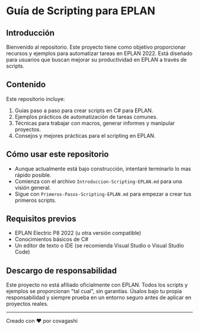 # Guía de Scripting para EPLAN

## Introducción

Bienvenido al repositorio. Este proyecto tiene como objetivo proporcionar recursos y ejemplos para automatizar tareas en EPLAN 2022. Está diseñado para usuarios que buscan mejorar su productividad en EPLAN a través de scripts.

## Contenido

Este repositorio incluye:

1. Guías paso a paso para crear scripts en C# para EPLAN.
2. Ejemplos prácticos de automatización de tareas comunes.
3. Técnicas para trabajar con macros, generar informes y manipular proyectos.
4. Consejos y mejores prácticas para el scripting en EPLAN.

## Cómo usar este repositorio

- Aunque actualmente está bajo construcción, intentaré terminarlo lo mas rápido posible.
- Comienza con el archivo `Introduccion-Scripting-EPLAN.md` para una visión general.
- Sigue con `Primeros-Pasos-Scripting-EPLAN.md` para empezar a crear tus primeros scripts.

## Requisitos previos

- EPLAN Electric P8 2022 (u otra versión compatible)
- Conocimientos básicos de C#
- Un editor de texto o IDE (se recomienda Visual Studio o Visual Studio Code)

## Descargo de responsabilidad

Este proyecto no está afiliado oficialmente con EPLAN. Todos los scripts y ejemplos se proporcionan "tal cual", sin garantías. Úsalos bajo tu propia responsabilidad y siempre prueba en un entorno seguro antes de aplicar en proyectos reales.

---

Creado con ❤️ por covagashi
